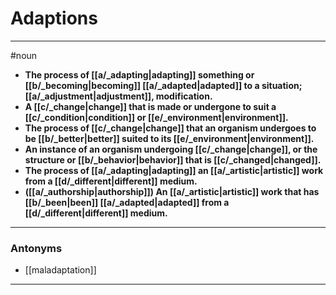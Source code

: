 # Adaptions
---
#noun
- **The process of [[a/_adapting|adapting]] something or [[b/_becoming|becoming]] [[a/_adapted|adapted]] to a situation; [[a/_adjustment|adjustment]], modification.**
- **A [[c/_change|change]] that is made or undergone to suit a [[c/_condition|condition]] or [[e/_environment|environment]].**
- **The process of [[c/_change|change]] that an organism undergoes to be [[b/_better|better]] suited to its [[e/_environment|environment]].**
- **An instance of an organism undergoing [[c/_change|change]], or the structure or [[b/_behavior|behavior]] that is [[c/_changed|changed]].**
- **The process of [[a/_adapting|adapting]] an [[a/_artistic|artistic]] work from a [[d/_different|different]] medium.**
- **([[a/_authorship|authorship]]) An [[a/_artistic|artistic]] work that has [[b/_been|been]] [[a/_adapted|adapted]] from a [[d/_different|different]] medium.**
---
### Antonyms
- [[maladaptation]]
---

